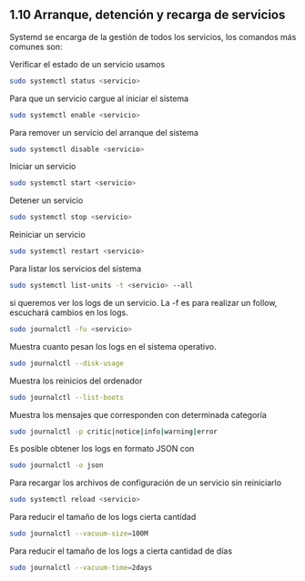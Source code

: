 ## 1.10 Arranque, detención y recarga de servicios

Systemd se encarga de la gestión de todos los servicios, los comandos
más comunes son:

Verificar el estado de un servicio usamos

``` bash
sudo systemctl status <servicio>
```

Para que un servicio cargue al iniciar el sistema

``` bash
sudo systemctl enable <servicio>
```

Para remover un servicio del arranque del sistema

``` bash
sudo systemctl disable <servicio>
```

Iniciar un servicio

``` bash
sudo systemctl start <servicio>
```

Detener un servicio

``` bash
sudo systemctl stop <servicio>
```

Reiniciar un servicio

``` bash
sudo systemctl restart <servicio>
```

Para listar los servicios del sistema

``` bash
sudo systemctl list-units -t <servicio> --all
```

si queremos ver los logs de un servicio. La -f es para realizar un
follow, escuchará cambios en los logs.

``` bash
sudo journalctl -fu <servicio>
```

Muestra cuanto pesan los logs en el sistema operativo.

``` bash
sudo journalctl --disk-usage
```

Muestra los reinicios del ordenador

``` bash
sudo journalctl --list-boots
```

Muestra los mensajes que corresponden con determinada categoría

``` bash
sudo journalctl -p critic|notice|info|warning|error
```

Es posible obtener los logs en formato JSON con

``` bash
sudo journalctl -o json
```

Para recargar los archivos de configuración de un servicio sin
reiniciarlo

``` bash
sudo systemctl reload <servicio>
```

Para reducir el tamaño de los logs cierta cantidad

``` bash
sudo journalctl --vacuum-size=100M
```

Para reducir el tamaño de los logs a cierta cantidad de días

``` bash
sudo journalctl --vacuum-time=2days
```

